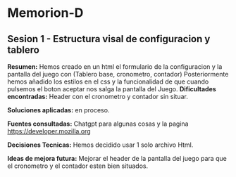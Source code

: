 # Memorion-D

## Sesion 1 - Estructura visal de configuracion y tablero

**Resumen:**
Hemos creado en un html el formulario de la configuracion y la pantalla del juego con (Tablero base, cronometro, contador)
Posteriormente hemos añadido los estilos en el css y la funcionalidad de que cuando pulsemos el boton aceptar nos salga la pantalla del Juego.
**Dificultades encontradas:**
Header con el cronometro y contador sin situar.

**Soluciones aplicadas:**
en proceso.

**Fuentes consultadas:**
Chatgpt para algunas cosas y la pagina https://developer.mozilla.org

**Decisiones Tecnicas:**
Hemos decidido usar 1 solo archivo Html.

**Ideas de mejora futura:**
Mejorar el header de la pantalla del juego para que el cronometro y el contador esten bien situados.
